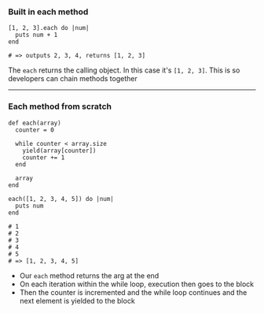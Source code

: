 ### Built in each method

```
[1, 2, 3].each do |num|
  puts num + 1
end

# => outputs 2, 3, 4, returns [1, 2, 3]
```

The `each` returns the calling object. In this case it's `[1, 2, 3]`.
This is so developers can chain methods together

***

### Each method from scratch

```
def each(array)
  counter = 0

  while counter < array.size
    yield(array[counter])
    counter += 1
  end

  array
end

each([1, 2, 3, 4, 5]) do |num|
  puts num
end

# 1
# 2
# 3
# 4
# 5
# => [1, 2, 3, 4, 5]
```

- Our `each` method returns the arg at the end
- On each iteration within the while loop, execution then goes to the block
- Then the counter is incremented and the while loop continues and the next element is yielded to the block
